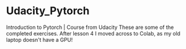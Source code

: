 # Udacity_Pytorch
Introduction to Pytorch | Course from Udacity
These are some of the completed exercises.  After lesson 4 I moved across to Colab, as my old laptop doesn't have a GPU!

